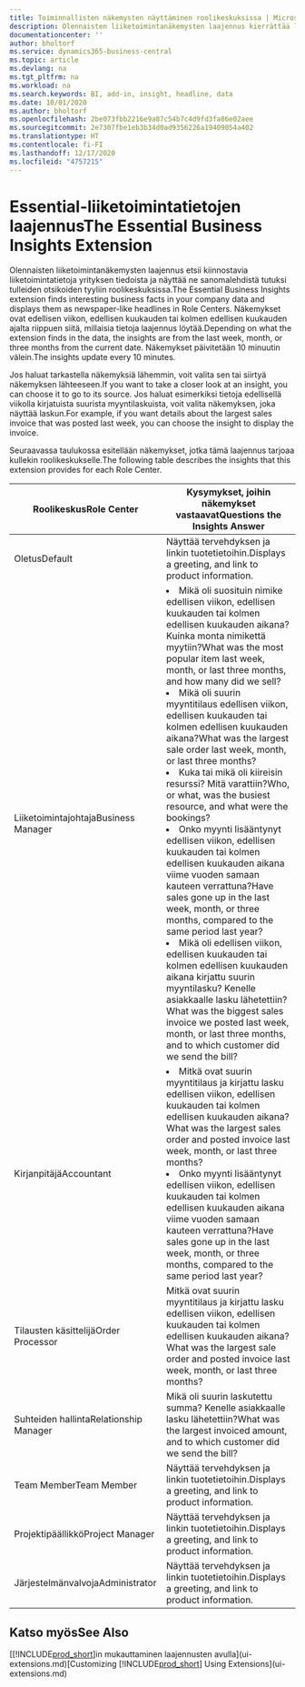 ```yaml
---
title: Toiminnallisten näkemysten näyttäminen roolikeskuksissa | Microsoft Docs
description: Olennaisten liiketoimintanäkemysten laajennus kierrättää liiketoiminnan näkemyksiä roolikeskuksissa.
documentationcenter: ''
author: bholtorf
ms.service: dynamics365-business-central
ms.topic: article
ms.devlang: na
ms.tgt_pltfrm: na
ms.workload: na
ms.search.keywords: BI, add-in, insight, headline, data
ms.date: 10/01/2020
ms.author: bholtorf
ms.openlocfilehash: 2be073fbb2216e9a87c54b7c4d9fd3fa86e02aee
ms.sourcegitcommit: 2e7307fbe1eb3b34d0ad9356226a19409054a402
ms.translationtype: HT
ms.contentlocale: fi-FI
ms.lasthandoff: 12/17/2020
ms.locfileid: "4757215"
---
```

# <a name="the-essential-business-insights-extension"></a><span data-ttu-id="6c862-103">Essential-liiketoimintatietojen laajennus</span><span class="sxs-lookup"><span data-stu-id="6c862-103">The Essential Business Insights Extension</span></span>
<span data-ttu-id="6c862-104">Olennaisten liiketoimintanäkemysten laajennus etsii kiinnostavia liiketoimintatietoja yrityksen tiedoista ja näyttää ne sanomalehdistä tutuksi tulleiden otsikoiden tyyliin roolikeskuksissa.</span><span class="sxs-lookup"><span data-stu-id="6c862-104">The Essential Business Insights extension finds interesting business facts in your company data and displays them as newspaper-like headlines in Role Centers.</span></span> <span data-ttu-id="6c862-105">Näkemykset ovat edellisen viikon, edellisen kuukauden tai kolmen edellisen kuukauden ajalta riippuen siitä, millaisia tietoja laajennus löytää.</span><span class="sxs-lookup"><span data-stu-id="6c862-105">Depending on what the extension finds in the data, the insights are from the last week, month, or three months from the current date.</span></span> <span data-ttu-id="6c862-106">Näkemykset päivitetään 10 minuutin välein.</span><span class="sxs-lookup"><span data-stu-id="6c862-106">The insights update every 10 minutes.</span></span>  

<span data-ttu-id="6c862-107">Jos haluat tarkastella näkemyksiä lähemmin, voit valita sen tai siirtyä näkemyksen lähteeseen.</span><span class="sxs-lookup"><span data-stu-id="6c862-107">If you want to take a closer look at an insight, you can choose it to go to its source.</span></span> <span data-ttu-id="6c862-108">Jos haluat esimerkiksi tietoja edellisellä viikolla kirjatuista suurista myyntilaskuista, voit valita näkemyksen, joka näyttää laskun.</span><span class="sxs-lookup"><span data-stu-id="6c862-108">For example, if you want details about the largest sales invoice that was posted last week, you can choose the insight to display the invoice.</span></span>

<span data-ttu-id="6c862-109">Seuraavassa taulukossa esitellään näkemykset, jotka tämä laajennus tarjoaa kullekin roolikeskukselle.</span><span class="sxs-lookup"><span data-stu-id="6c862-109">The following table describes the insights that this extension provides for each Role Center.</span></span>

|<span data-ttu-id="6c862-110">Roolikeskus</span><span class="sxs-lookup"><span data-stu-id="6c862-110">Role Center</span></span>|<span data-ttu-id="6c862-111">Kysymykset, joihin näkemykset vastaavat</span><span class="sxs-lookup"><span data-stu-id="6c862-111">Questions the Insights Answer</span></span>|
|----|-----|
|<span data-ttu-id="6c862-112">Oletus</span><span class="sxs-lookup"><span data-stu-id="6c862-112">Default</span></span>|<span data-ttu-id="6c862-113">Näyttää tervehdyksen ja linkin tuotetietoihin.</span><span class="sxs-lookup"><span data-stu-id="6c862-113">Displays a greeting, and link to product information.</span></span>|
|<span data-ttu-id="6c862-114">Liiketoimintajohtaja</span><span class="sxs-lookup"><span data-stu-id="6c862-114">Business Manager</span></span>|<li> <span data-ttu-id="6c862-115">Mikä oli suosituin nimike edellisen viikon, edellisen kuukauden tai kolmen edellisen kuukauden aikana? Kuinka monta nimikettä myytiin?</span><span class="sxs-lookup"><span data-stu-id="6c862-115">What was the most popular item last week, month, or last three months, and how many did we sell?</span></span><br><li> <span data-ttu-id="6c862-116">Mikä oli suurin myyntitilaus edellisen viikon, edellisen kuukauden tai kolmen edellisen kuukauden aikana?</span><span class="sxs-lookup"><span data-stu-id="6c862-116">What was the largest sale order last week, month, or last three months?</span></span><br><li> <span data-ttu-id="6c862-117">Kuka tai mikä oli kiireisin resurssi? Mitä varattiin?</span><span class="sxs-lookup"><span data-stu-id="6c862-117">Who, or what, was the busiest resource, and what were the bookings?</span></span><br><li> <span data-ttu-id="6c862-118">Onko myynti lisääntynyt edellisen viikon, edellisen kuukauden tai kolmen edellisen kuukauden aikana viime vuoden samaan kauteen verrattuna?</span><span class="sxs-lookup"><span data-stu-id="6c862-118">Have sales gone up in the last week, month, or three months, compared to the same period last year?</span></span><br><li> <span data-ttu-id="6c862-119">Mikä oli edellisen viikon, edellisen kuukauden tai kolmen edellisen kuukauden aikana kirjattu suurin myyntilasku? Kenelle asiakkaalle lasku lähetettiin?</span><span class="sxs-lookup"><span data-stu-id="6c862-119">What was the biggest sales invoice we posted last week, month, or last three months, and to which customer did we send the bill?</span></span></li> |
|<span data-ttu-id="6c862-120">Kirjanpitäjä</span><span class="sxs-lookup"><span data-stu-id="6c862-120">Accountant</span></span>|<li> <span data-ttu-id="6c862-121">Mitkä ovat suurin myyntitilaus ja kirjattu lasku edellisen viikon, edellisen kuukauden tai kolmen edellisen kuukauden aikana?</span><span class="sxs-lookup"><span data-stu-id="6c862-121">What was the largest sales order and posted invoice last week, month, or last three months?</span></span><br><li> <span data-ttu-id="6c862-122">Onko myynti lisääntynyt edellisen viikon, edellisen kuukauden tai kolmen edellisen kuukauden aikana viime vuoden samaan kauteen verrattuna?</span><span class="sxs-lookup"><span data-stu-id="6c862-122">Have sales gone up in the last week, month, or three months, compared to the same period last year?</span></span> |
|<span data-ttu-id="6c862-123">Tilausten käsittelijä</span><span class="sxs-lookup"><span data-stu-id="6c862-123">Order Processor</span></span>| <span data-ttu-id="6c862-124">Mitkä ovat suurin myyntitilaus ja kirjattu lasku edellisen viikon, edellisen kuukauden tai kolmen edellisen kuukauden aikana?</span><span class="sxs-lookup"><span data-stu-id="6c862-124">What was the largest sale order and posted invoice last week, month, or last three months?</span></span>|
|<span data-ttu-id="6c862-125">Suhteiden hallinta</span><span class="sxs-lookup"><span data-stu-id="6c862-125">Relationship Manager</span></span>| <span data-ttu-id="6c862-126">Mikä oli suurin laskutettu summa? Kenelle asiakkaalle lasku lähetettiin?</span><span class="sxs-lookup"><span data-stu-id="6c862-126">What was the largest invoiced amount, and to which customer did we send the bill?</span></span>|
|<span data-ttu-id="6c862-127">Team Member</span><span class="sxs-lookup"><span data-stu-id="6c862-127">Team Member</span></span>| <span data-ttu-id="6c862-128">Näyttää tervehdyksen ja linkin tuotetietoihin.</span><span class="sxs-lookup"><span data-stu-id="6c862-128">Displays a greeting, and link to product information.</span></span>|
|<span data-ttu-id="6c862-129">Projektipäällikkö</span><span class="sxs-lookup"><span data-stu-id="6c862-129">Project Manager</span></span>| <span data-ttu-id="6c862-130">Näyttää tervehdyksen ja linkin tuotetietoihin.</span><span class="sxs-lookup"><span data-stu-id="6c862-130">Displays a greeting, and link to product information.</span></span>|
|<span data-ttu-id="6c862-131">Järjestelmänvalvoja</span><span class="sxs-lookup"><span data-stu-id="6c862-131">Administrator</span></span>| <span data-ttu-id="6c862-132">Näyttää tervehdyksen ja linkin tuotetietoihin.</span><span class="sxs-lookup"><span data-stu-id="6c862-132">Displays a greeting, and link to product information.</span></span>|

## <a name="see-also"></a><span data-ttu-id="6c862-133">Katso myös</span><span class="sxs-lookup"><span data-stu-id="6c862-133">See Also</span></span>
<span data-ttu-id="6c862-134">[[!INCLUDE[prod_short](includes/prod_short.md)]in mukauttaminen laajennusten avulla](ui-extensions.md)</span><span class="sxs-lookup"><span data-stu-id="6c862-134">[Customizing [!INCLUDE[prod_short](includes/prod_short.md)] Using Extensions](ui-extensions.md)</span></span>

